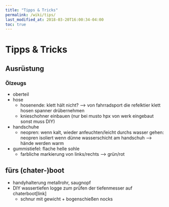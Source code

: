 ```yaml
---
title: "Tipps & Tricks"
permalink: /wiki/tips/
last_modified_at: 2018-03-20T16:00:34-04:00
toc: true
---
```

# Tipps & Tricks
## Ausrüstung
### Ölzeugs
- oberteil
- hose
    - hosenende: klett hält nicht? --> von fahrradsport die refelktier klett hosen spanner drübernehmen
    - knieschohner einbauen (nur bei musto hpx von werk eingebaut sonst muss DIY)
- handschuhe
    - neopren: wenn kalt, wieder anfeuchten/leicht durchs wasser gehen: neopren isoliert wenn dünne wasserschicht am handschuh --> hände werden warm
- gummistiefel: flache helle sohle
    - farbliche markierung von links/rechts --> grün/rot
## fürs (chater-)boot
- handyhalterung metallrohr, saugnopf
- DIY wassertiefen logge zum prüfen der tiefenmesser auf chaterboot[link]
    - schnur mit gewicht + bogenschießen nocks
